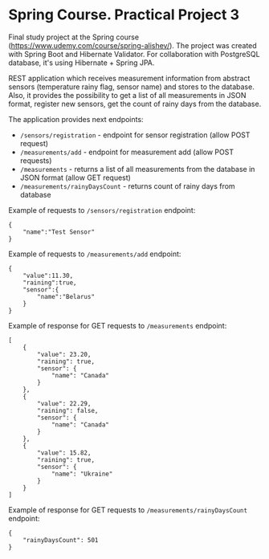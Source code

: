 # Spring Course. Practical Project 3
Final study project at the Spring course (https://www.udemy.com/course/spring-alishev/).
The project was created with Spring Boot and Hibernate Validator. For collaboration with PostgreSQL database, it's using Hibernate + Spring JPA.

REST application which receives measurement information from abstract sensors (temperature rainy flag, sensor name) and stores to the database.
Also, it provides the possibility to get a list of all measurements in JSON format, register new sensors, get the count of rainy days from the database.

The application provides next endpoints:
- ```/sensors/registration``` - endpoint for sensor registration (allow POST request)
- ```/measurements/add``` - endpoint for measurement add (allow POST requests)
- ```/measurements``` - returns a list of all measurements from the database in JSON format (allow GET request)
- ```/measurements/rainyDaysCount``` - returns count of rainy days from database

Example of requests to ```/sensors/registration``` endpoint:
```
{
    "name":"Test Sensor"
}
```
Example of requests to ```/measurements/add``` endpoint:
```
{
    "value":11.30,
    "raining":true,
    "sensor":{
        "name":"Belarus"
    }
}
```

Example of response for GET requests to ```/measurements``` endpoint:
```
[
    {
        "value": 23.20,
        "raining": true,
        "sensor": {
            "name": "Canada"
        }
    },
    {
        "value": 22.29,
        "raining": false,
        "sensor": {
            "name": "Canada"
        }
    },
    {
        "value": 15.82,
        "raining": true,
        "sensor": {
            "name": "Ukraine"
        }
    }
]
```
Example of response for GET requests to ```/measurements/rainyDaysCount``` endpoint:
```
{
    "rainyDaysCount": 501
}
```


